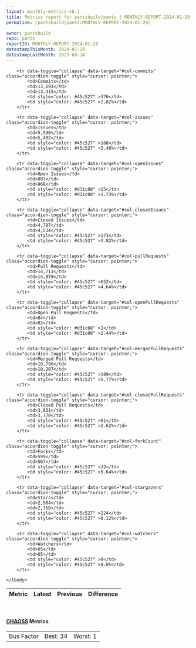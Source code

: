```yaml
---
layout: monthly-metrics-v0.1
title: Metrics report for pantsbuild/pants | MONTHLY-REPORT-2024-01-29 | 2024-01-29
permalink: /pantsbuild/pants/MONTHLY-REPORT-2024-01-29/

owner: pantsbuild
repo: pants
reportID: MONTHLY-REPORT-2024-01-29
datestampThisMonth: 2024-01-29
datestampLastMonth: 2023-08-14
---
```



<table class="table table-condensed" style="border-collapse:collapse;">
    <thead>
    <tr>
        <th>Metric</th>
        <th>Latest</th>
        <th>Previous</th>
        <th colspan="2" style="text-align: center;">Difference</th>
    </tr>
    </thead>
    <tbody>

        <tr data-toggle="collapse" data-target="#col-commits" class="accordion-toggle" style="cursor: pointer;">
            <td>Commits</td>
            <td>13,691</td>
            <td>13,315</td>
            <td style="color: #45c527" >376</td>
            <td style="color: #45c527" >2.82%</td>
        </tr>
        
        <tr data-toggle="collapse" data-target="#col-issues" class="accordion-toggle" style="cursor: pointer;">
            <td>Issues</td>
            <td>5,590</td>
            <td>5,402</td>
            <td style="color: #45c527" >188</td>
            <td style="color: #45c527" >3.48%</td>
        </tr>
        
        <tr data-toggle="collapse" data-target="#col-openIssues" class="accordion-toggle" style="cursor: pointer;">
            <td>Open Issues</td>
            <td>883</td>
            <td>868</td>
            <td style="color: #d31c08" >15</td>
            <td style="color: #d31c08" >1.73%</td>
        </tr>
        
        <tr data-toggle="collapse" data-target="#col-closedIssues" class="accordion-toggle" style="cursor: pointer;">
            <td>Closed Issues</td>
            <td>4,707</td>
            <td>4,534</td>
            <td style="color: #45c527" >173</td>
            <td style="color: #45c527" >3.82%</td>
        </tr>
        
        <tr data-toggle="collapse" data-target="#col-pullRequests" class="accordion-toggle" style="cursor: pointer;">
            <td>Pull Requests</td>
            <td>14,711</td>
            <td>14,059</td>
            <td style="color: #45c527" >652</td>
            <td style="color: #45c527" >4.64%</td>
        </tr>
        
        <tr data-toggle="collapse" data-target="#col-openPullRequests" class="accordion-toggle" style="cursor: pointer;">
            <td>Open Pull Requests</td>
            <td>84</td>
            <td>82</td>
            <td style="color: #d31c08" >2</td>
            <td style="color: #d31c08" >2.44%</td>
        </tr>
        
        <tr data-toggle="collapse" data-target="#col-mergedPullRequests" class="accordion-toggle" style="cursor: pointer;">
            <td>Merged Pull Requests</td>
            <td>10,796</td>
            <td>10,207</td>
            <td style="color: #45c527" >589</td>
            <td style="color: #45c527" >5.77%</td>
        </tr>
        
        <tr data-toggle="collapse" data-target="#col-closedPullRequests" class="accordion-toggle" style="cursor: pointer;">
            <td>Closed Pull Requests</td>
            <td>3,831</td>
            <td>3,770</td>
            <td style="color: #45c527" >61</td>
            <td style="color: #45c527" >1.62%</td>
        </tr>
        
        <tr data-toggle="collapse" data-target="#col-forkCount" class="accordion-toggle" style="cursor: pointer;">
            <td>Forks</td>
            <td>599</td>
            <td>567</td>
            <td style="color: #45c527" >32</td>
            <td style="color: #45c527" >5.64%</td>
        </tr>
        
        <tr data-toggle="collapse" data-target="#col-stargazers" class="accordion-toggle" style="cursor: pointer;">
            <td>Stars</td>
            <td>2,984</td>
            <td>2,760</td>
            <td style="color: #45c527" >224</td>
            <td style="color: #45c527" >8.12%</td>
        </tr>
        
        <tr data-toggle="collapse" data-target="#col-watchers" class="accordion-toggle" style="cursor: pointer;">
            <td>Watchers</td>
            <td>65</td>
            <td>65</td>
            <td style="color: #45c527" >0</td>
            <td style="color: #45c527" >0.0%</td>
        </tr>
        
    </tbody>
</table>
<br>
<h4><a target="_blank" href="https://chaoss.community/">CHAOSS</a> Metrics</h4>

<table class="table table-condensed" style="border-collapse:collapse;">
    <tbody>
        <td>Bus Factor</td>
        <td>Best: 34</td>
        <td>Worst: 1</td>
    </tbody>
</table>
